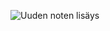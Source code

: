 ![Uuden noten lisäys](https://github.com/niklassalo/fsOpen/blob/main/mermaid-diagram-2023-09-17-181255.png?raw=true)
